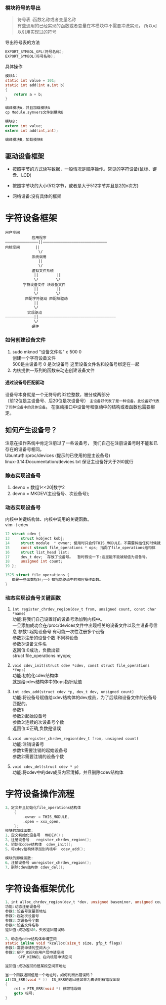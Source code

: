 ### 模块符号的导出
> 符号表 :函数名称或者变量名称  
有些通用的已经实现的函数或者变量在本模块中不需要冲洗实现，  所以可以引用实现过的符号

导出符号表的方法
```C
EXPORT_SYMBOL_GPL(符号名称);
EXPORT_SYMBOL(符号名称);
```

具体操作
```C
模块A：
static int value = 101;
static int add(int a,int b)
{
	return a + b;
}

编译模块A，并且加载模块A
cp Module.symvers文件到模块B

模块B：
extern int value;
extern int add(int,int);

编译模块B，加载模块B
```

## 驱动设备框架
* 按照字节的方式读写数据，一般情况是顺序操作。常见的字符设备(鼠标、键盘、LCD)

* 按照字节块的大小(512字节，或者是大于512字节并且是2的n次方)

* 网络设备:没有具体的框架

# 字符设备框架
```
用户空间
			应用程序
―――――――――――――――||―――――――――――――――――――――――――――――
内核空间	   ||
			   \/
			系统调用
			   ||
			   \/
			虚拟文件系统
			 ||        ||
			 \/        \/
		字符设备文件 块设备文件
			 ||        ||
			 \/        \/
		 匹配字符驱动 匹配块驱动
			 ||
			 \/
		  实现驱动
―――――――――――――||―――――――――――――――――――――――――――――――――――
			 \/
		    硬件		
```

### 如何创建设备文件
1. sudo mknod "设备文件名" c 500 0  
创建一个字符设备文件  
500是主设备号 0 是次设备号 这里设备文件名和设备号绑定在一起  
2. 内核提供一系列的函数来动态创建设备文件

#### 通过设备号匹配驱动
设备号本身就是一个无符号的32位整数，被分成两部分  
（前12位是主设备号、后20位是次设备号）
`主设备好代表了是一种设备，此设备好代表了同种设备中的具体设备`。
在驱动接口中设备号和驱动中的结构或者函数也需要绑定。  

## 如何产生设备号？
注意在操作系统中肯定注册过了一些设备号，  我们自己在注册设备号时不能和已存在的设备号相同。  
Ubuntu中:/proc/devices (提示的已使用的是主设备号)  
linux-3.14:Documentation/devices.txt     保证主设备好大于260就行

### 静态实现设备号
1. devno = 数组1<<20|数字2
2. devno = MKDEV(主设备号、次设备号);


### 动态实现设备号
内核中关键结构体、内核中调用的关键函数。  
vim -t cdev

```c
12 struct cdev {                                                                                                      
13     struct kobject kobj;
14     struct module  * owner; 使用时只会传THIS_MODULE，不需要纠结任何时候就这么用。代表当前模块
15     const struct file_operations * ops; 指向了file_operations结构体
16     struct list_head list;
17     dev_t dev;  存放了设备号。  暂时假设一下:这里能不能被赋值为设备号。
18     unsigned int count;
19 };

1525 struct file_operations {
   都是一些函数指针;――》都指向驱动中的相应操作函数。
}

```
### 动态实现设备号关键函数
1. `int register_chrdev_region(dev_t from, unsigned count, const char *name) `  
功能:将我们自己设置好的设备号添加到内核中。  
一旦添加成功会在/proc/devices文件中出现相关的设备文件以及主设备号信息
参数1:起始设备号    有可能一次性注册多个设备  
参数2:注册的设备个数  不同种设备  
参数3:设备文件名    
返回值:0成功，负数出错  
struct file_operations myops;  

2. `void cdev_init(struct cdev *cdev, const struct file_operations *fops)`  
功能:初始化cdev结构体    
就是给cdev结构体中的ops指针赋值  

3. `int cdev_add(struct cdev *p, dev_t dev, unsigned count)`  
功能:将设备号赋值给cdev结构体的dev成员，为了后续和设备文件的设备号匹配的。  
参数1:  
参数2:起始设备号  
参数3:连续的次设备号个数  
返回值:0正确,负数是错误  

4. `void unregister_chrdev_region(dev_t from, unsigned count)`  
功能:注销设备号   
参数1:需要注销的起始设备号  
参数2:需要注销的设备个数   

5. `void cdev_del(struct cdev * p)`   
功能:将cdev中的dev成员内容清掉，并且删除cdev结构体  


# 字符设备操作流程
```c
3、定义并且初始化file_operations结构体
	{
		.owner = THIS_MODULE,
		.open = xxx_open,
	};
模块的加载函数:
1、定义初始化设备号  MKDEV()；
2、注册设备号   register_chrdev_region();
4、初始化cdev结构体  cdev_init();
5、将cdev结构体添加到内核中  cdev_add();

模块的卸载函数:
6、注销设备号 unregister_chrdev_region();
7、删除cdev结构体 cdev_del();
```

# 字符设备框架优化
```C
1、int alloc_chrdev_region(dev_t *dev, unsigned baseminor, unsigned count,const char *name)
功能:动态注册设备号
参数1:设备号变量首地址
参数2:起始次设备号
参数3:次设备号个数
参数4:设备文件名称
返回值:成功返回0，失败返回错误码

2、动态给cdev结构体申请空间
static inline void *kzalloc(size_t size, gfp_t flags)
参数1:需要申请的空间大小
参数2:GFP_USER在用户层申请空间
	  GFP_KERNEL 在内核层申请空间

返回值:成功返回的是某段空间首地址

当一个函数返回值是一个地址时，如何判断出错误码？
if(IS_ERR(void * ))  IS_ERR的返回值如果为真说明有错误出现
{
	ret = PTR_ERR(void *) 获取错误码
	goto 标号;
}
```

